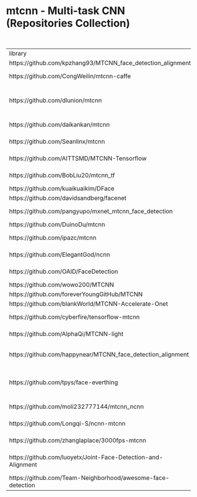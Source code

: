# mtcnn - Multi-task CNN (Repositories Collection)

<table>  
    <tr>
        <td>library</td>
        <td>language</td>
        <td>dependencies</td>
        <td>hasTraining</td>
        <td>hasLandmarks</td>
        <td>comments</td>
    </tr>
    <tr>
        <td>https://github.com/kpzhang93/MTCNN_face_detection_alignment</td>
        <td>matlab</td>
        <td>caffe</td>
        <td>no</td>
        <td>yes</td>
        <td>original</td>
    </tr>
    <tr>
        <td>https://github.com/CongWeilin/mtcnn-caffe</td>
        <td>python</td>
        <td>caffe</td>
        <td>yes</td>
        <td>yes</td>
        <td>a training reproduction</td>
    </tr>
    <tr>
        <td>https://github.com/dlunion/mtcnn</td>
        <td>c++</td>
        <td>caffe</td>
        <td>yes</td>
        <td>yes</td>
        <td>a training reproduction similar to CongWeiLin</td>
    </tr>
    <tr>
        <td>https://github.com/daikankan/mtcnn</td>
        <td>c++</td>
        <td>caffe</td>
        <td>yes</td>
        <td></td>
        <td>a training reproduction</td>
    </tr>
    <tr>
        <td>https://github.com/Seanlinx/mtcnn</td>
        <td>python</td>
        <td>mtcnn</td>
        <td>yes</td>
        <td></td>
        <td>a good mxnet reproduction</td>
    </tr>
    <tr>
        <td>https://github.com/AITTSMD/MTCNN-Tensorflow</td>
        <td>python</td>
        <td>tensorflow</td>
        <td>yes</td>
        <td>yes</td>
        <td>followed the paper closely</td>
    </tr>
    <tr>
        <td>https://github.com/BobLiu20/mtcnn_tf</td>
        <td>python</td>
        <td>tensorflow</td>
        <td>yes</td>
        <td></td>
        <td>similar to AITTSMD</td>
    </tr>
    <tr>
        <td>https://github.com/kuaikuaikim/DFace</td>
        <td>python</td>
        <td>pytorch</td>
        <td>yes</td>
        <td></td>
        <td>DFace</td>
    </tr>  
    <tr>
        <td>https://github.com/davidsandberg/facenet</td>
        <td>python</td>
        <td>tensorflow</td>
        <td></td>
        <td></td>
        <td>the most popular</td>
    </tr>
    <tr>
        <td>https://github.com/pangyupo/mxnet_mtcnn_face_detection</td>
        <td>python</td>
        <td>mxnet, opencv</td>
        <td></td>
        <td></td>
        <td></td>
    </tr>
    <tr>
        <td>https://github.com/DuinoDu/mtcnn</td>
        <td>python</td>
        <td>caffe, opencv</td>
        <td></td>
        <td></td>
        <td></td>
    </tr>
    <tr>
        <td>https://github.com/ipazc/mtcnn</td>
        <td>python</td>
        <td>tensorflow, opencv</td>
        <td></td>
        <td></td>
        <td></td>
    </tr>
    <tr>
        <td>https://github.com/ElegantGod/ncnn</td>
        <td>C++</td>
        <td></td>
        <td></td>
        <td></td>
        <td>extends Tencent/ncnn</td>
    </tr>
    <tr>
        <td>https://github.com/OAID/FaceDetection</td>
        <td>C++</td>
        <td>caffe / mxnet / tensorflow</td>
        <td></td>
        <td></td>
        <td></td>
    </tr>
    <tr>
        <td>https://github.com/wowo200/MTCNN</td>
        <td>C++</td>
        <td>caffe, opencv</td>
        <td></td>
        <td></td>
        <td></td>
    </tr>
    <tr>
        <td>https://github.com/foreverYoungGitHub/MTCNN</td>
        <td>C++</td>
        <td>caffe, opencv</td>
        <td></td>
        <td></td>
        <td></td>
    </tr>
    <tr>
        <td>https://github.com/blankWorld/MTCNN-Accelerate-Onet</td>
        <td>C++</td>
        <td>caffe, opencv</td>
        <td></td>
        <td></td>
        <td></td>
    </tr>
    <tr>
        <td>https://github.com/cyberfire/tensorflow-mtcnn</td>
        <td>C++ / python</td>
        <td>tensorflow, opencv</td>
        <td></td>
        <td></td>
        <td></td>
    </tr>
    <tr>
        <td>https://github.com/AlphaQi/MTCNN-light</td>
        <td>C++</td>
        <td>opencv, openblas</td>
        <td></td>
        <td></td>
        <td></td>
    </tr>
    <tr>
        <td>https://github.com/happynear/MTCNN_face_detection_alignment</td>
        <td>C++</td>
        <td>caffe, matlab, Pdollar toolbox</td>
        <td>no</td>
        <td>yes</td>
        <td></td>
    </tr>
    <tr>
        <td>https://github.com/tpys/face-everthing</td>
        <td>C++</td>
        <td>opencv, Boost, SphereCaffe, CUDA</td>
        <td>no</td>
        <td></td>
        <td></td>
    </tr>
    <tr>
        <td>https://github.com/moli232777144/mtcnn_ncnn</td>
        <td>C++</td>
        <td>opencv, ncnn, protobuf</td>
        <td></td>
        <td></td>
        <td></td>
    </tr>
    <tr>
        <td>https://github.com/Longqi-S/ncnn-mtcnn</td>
        <td>C++</td>
        <td></td>
        <td></td>
        <td></td>
        <td>extends ElegantGod/ncnn</td>
    </tr>
        <tr>
        <td>https://github.com/zhanglaplace/3000fps-mtcnn</td>
        <td>C++</td>
        <td>opencv, caffe</td>
        <td>yes</td>
        <td>yes</td>
        <td>68keypoints but no model</td>
    </tr>
    <tr>
        <td>https://github.com/luoyetx/Joint-Face-Detection-and-Alignment</td>
        <td>C++</td>
        <td>opencv, mxnet</td>
        <td></td>
        <td></td>
        <td>mtcnn caffe memory leak issue</td>
    </tr>
    <tr>
        <td>https://github.com/Team-Neighborhood/awesome-face-detection</td>
        <td>C++</td>
        <td>opencv, dlib, etc</td>
        <td>no</td>
        <td>no</td>
        <td>methods benchmark</td>
    </tr>
</table>
